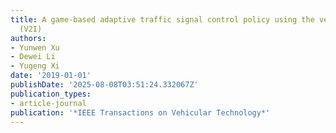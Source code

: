 ```yaml
---
title: A game-based adaptive traffic signal control policy using the vehicle to infrastructure
  (V2I)
authors:
- Yunwen Xu
- Dewei Li
- Yugeng Xi
date: '2019-01-01'
publishDate: '2025-08-08T03:51:24.332067Z'
publication_types:
- article-journal
publication: '*IEEE Transactions on Vehicular Technology*'
---
```

